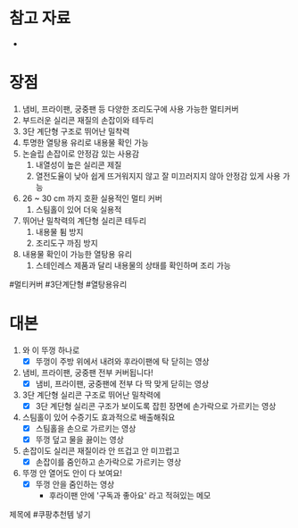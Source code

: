 # 참고 자료
- 


# 장점
1. 냄비, 프라이팬, 궁중팬 등 다양한 조리도구에 사용 가능한 멀티커버
2. 부드러운 실리콘 재질의 손잡이와 테두리
3. 3단 계단형 구조로 뛰어난 밀착력
4. 투명한 열탕용 유리로 내용물 확인 가능
5. 논슬립 손잡이로 안정감 있는 사용감
	1. 내열성이 높은 실리콘 제질
	2. 열전도율이 낮아 쉽게 뜨거워지지 않고 잘 미끄러지지 않아 안정감 있게 사용 가능
6. 26 ~ 30 cm 까지 호환 실용적인 멀티 커버
	1. 스팀홀이 있어 더욱 실용적
7. 뛰어난 밀착력의 계단형 실리콘 테두리
	1. 내용물 튐 방지
	2. 조리도구 까짐 방지
8. 내용물 확인이 가능한 열탕용 유리
	1. 스테인레스 제품과 달리 내용물의 상태를 확인하며 조리 가능

#멀티커버 #3단계단형 #열탕용유리

# 대본
1. 와 이 뚜껑 하나로
	- [x] 뚜껑이 주방 위에서 내려와 후라이팬에 탁 닫히는 영상
2. 냄비, 프라이팬, 궁중팬 전부 커버됩니다!
	- [x] 냄비, 프라이팬, 궁중팬에 전부 다 딱 맞게 닫히는 영상
3. 3단 계단형 실리콘 구조로 뛰어난 밀착력에
	- [x] 3단 계단형 실리콘 구조가 보이도록 잡힌 장면에 손가락으로 가르키는 영상
4. 스팀홀이 있어 수증기도 효과적으로 배출해줘요
	- [x] 스팀홀을 손으로 가르키는 영상
	- [x] 뚜껑 덮고 물을 끓이는 영상
5. 손잡이도 실리콘 재질이라 안 뜨겁고 안 미끄럽고
	- [x] 손잡이를 줌인하고 손가락으로 가르키는 영상
6. 뚜껑 안 열어도 안이 다 보여요!
	- [x] 뚜껑 안을 줌인하는 영상
		-  후라이팬 안에 '구독과 좋아요' 라고 적혀있는 메모




제목에 #쿠팡추천템 넣기